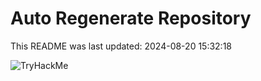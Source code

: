 # Auto Regenerate Repository

This README was last updated: 2024-08-20 15:32:18

 ![TryHackMe](https://tryhackme.com/badge/533634)